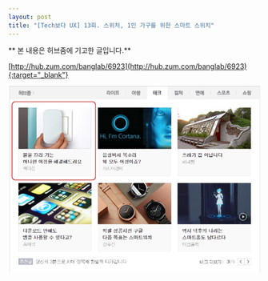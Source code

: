 ```yaml
---
layout: post
title: "[Tech보다 UX] 13회. 스위처, 1인 가구를 위한 스마트 스위치"
---
```


** 본 내용은 허브줌에 기고한 글입니다.**    

[http://hub.zum.com/banglab/6923](http://hub.zum.com/banglab/6923){:target="_blank"}    

<img class="alignnone size-full wp-image-58" src="https://raw.githubusercontent.com/midaeng/articles/gh-pages/images/blog/techux_13.jpg"/>  


